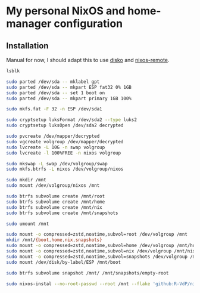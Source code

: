 # My personal NixOS and home-manager configuration

## Installation

Manual for now, I should adapt this to use [disko] and [nixos-remote].

[disko]: https://github.com/nix-community/disko
[nixos-remote]: https://github.com/numtide/nixos-remote

```bash
lsblk

sudo parted /dev/sda -- mklabel gpt
sudo parted /dev/sda -- mkpart ESP fat32 0% 1GB
sudo parted /dev/sda -- set 1 boot on
sudo parted /dev/sda -- mkpart primary 1GB 100%

sudo mkfs.fat -F 32 -n ESP /dev/sda1

sudo cryptsetup luksFormat /dev/sda2 --type luks2
sudo cryptsetup luksOpen /dev/sda2 decrypted

sudo pvcreate /dev/mapper/decrypted
sudo vgcreate volgroup /dev/mapper/decrypted
sudo lvcreate -L 10G -n swap volgroup
sudo lvcreate -l 100%FREE -n nixos volgroup

sudo mkswap -L swap /dev/volgroup/swap
sudo mkfs.btrfs -L nixos /dev/volgroup/nixos

sudo mkdir /mnt
sudo mount /dev/volgroup/nixos /mnt

sudo btrfs subvolume create /mnt/root
sudo btrfs subvolume create /mnt/home
sudo btrfs subvolume create /mnt/nix
sudo btrfs subvolume create /mnt/snapshots

sudo umount /mnt

sudo mount -o compressed=zstd,noatime,subvol=root /dev/volgroup /mnt
mkdir /mnt/{boot,home,nix,snapshots}
sudo mount -o compressed=zstd,noatime,subvol=home /dev/volgroup /mnt/home
sudo mount -o compressed=zstd,noatime,subvol=nix /dev/volgroup /mnt/nix
sudo mount -o compressed=zstd,noatime,subvol=snapshots /dev/volgroup /mnt/snapshots
sudo mount /dev/disk/by-label/ESP /mnt/boot

sudo btrfs subvolume snapshot /mnt/ /mnt/snapshots/empty-root

sudo nixos-instal --no-root-passwd --root /mnt --flake 'github:R-VdP/nixos-config#<hostname>'
```
